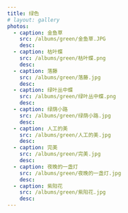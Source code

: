 ```yaml
---
title: 绿色
# layout: gallery
photos:
  - caption: 金鱼草
    src: /albums/green/金鱼草.JPG
    desc: 
  - caption: 枯叶蝶
    src: /albums/green/枯叶蝶.png
    desc: 
  - caption: 落藤
    src: /albums/green/落藤.jpg
    desc: 
  - caption: 绿叶丛中蝶
    src: /albums/green/绿叶丛中蝶.png
    desc: 
  - caption: 绿荫小路
    src: /albums/green/绿荫小路.jpg
    desc: 
  - caption: 人工的美
    src: /albums/green/人工的美.jpg
    desc: 
  - caption: 完美
    src: /albums/green/完美.jpg
    desc: 
  - caption: 夜晚的一盏灯
    src: /albums/green/夜晚的一盏灯.jpg
    desc: 
  - caption: 紫阳花
    src: /albums/green/紫阳花.jpg
    desc: 
---
```


